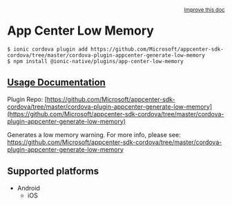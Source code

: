 <a style="float:right;font-size:12px;" href="http://github.com/danielsogl/awesome-cordova-plugins/edit/master/src/@awesome-cordova-plugins/plugins/app-center-low-memory/index.ts#L1">
  Improve this doc
</a>

# App Center Low Memory

```
$ ionic cordova plugin add https://github.com/Microsoft/appcenter-sdk-cordova/tree/master/cordova-plugin-appcenter-generate-low-memory
$ npm install @ionic-native/plugins/app-center-low-memory
```

## [Usage Documentation](https://ionicframework.com/docs/native/app-center-low-memory/)

Plugin Repo: [https://github.com/Microsoft/appcenter-sdk-cordova/tree/master/cordova-plugin-appcenter-generate-low-memory](https://github.com/Microsoft/appcenter-sdk-cordova/tree/master/cordova-plugin-appcenter-generate-low-memory)

Generates a low memory warning.
For more info, please see: https://github.com/Microsoft/appcenter-sdk-cordova/tree/master/cordova-plugin-appcenter-generate-low-memory

## Supported platforms

- Android
  - iOS
